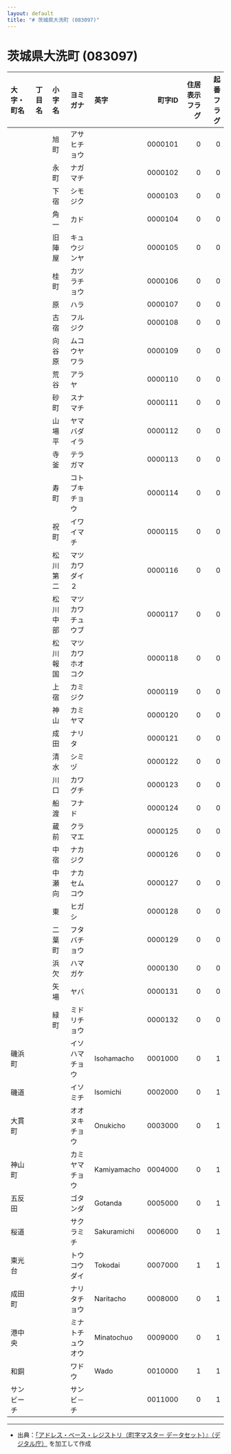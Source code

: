 ```yaml
---
layout: default
title: "# 茨城県大洗町 (083097)"
---
```


# 茨城県大洗町 (083097)

| 大字・町名 | 丁目名 | 小字名 | ヨミガナ | 英字 | 町字ID | 住居表示フラグ | 起番フラグ |
|:--------|:------|:------|:-----------------|:---------------------|--------:|----------:|--------:|
|  |  | 旭町 | アサヒチョウ |  | 0000101 | 0 | 0 |
|  |  | 永町 | ナガマチ |  | 0000102 | 0 | 0 |
|  |  | 下宿 | シモジク |  | 0000103 | 0 | 0 |
|  |  | 角一 | カド |  | 0000104 | 0 | 0 |
|  |  | 旧陣屋 | キュウジンヤ |  | 0000105 | 0 | 0 |
|  |  | 桂町 | カツラチョウ |  | 0000106 | 0 | 0 |
|  |  | 原 | ハラ |  | 0000107 | 0 | 0 |
|  |  | 古宿 | フルジク |  | 0000108 | 0 | 0 |
|  |  | 向谷原 | ムコウヤワラ |  | 0000109 | 0 | 0 |
|  |  | 荒谷 | アラヤ |  | 0000110 | 0 | 0 |
|  |  | 砂町 | スナマチ |  | 0000111 | 0 | 0 |
|  |  | 山場平 | ヤマバダイラ |  | 0000112 | 0 | 0 |
|  |  | 寺釜 | テラガマ |  | 0000113 | 0 | 0 |
|  |  | 寿町 | コトブキチョウ |  | 0000114 | 0 | 0 |
|  |  | 祝町 | イワイマチ |  | 0000115 | 0 | 0 |
|  |  | 松川第二 | マツカワダイ２ |  | 0000116 | 0 | 0 |
|  |  | 松川中部 | マツカワチュウブ |  | 0000117 | 0 | 0 |
|  |  | 松川報国 | マツカワホオコク |  | 0000118 | 0 | 0 |
|  |  | 上宿 | カミジク |  | 0000119 | 0 | 0 |
|  |  | 神山 | カミヤマ |  | 0000120 | 0 | 0 |
|  |  | 成田 | ナリタ |  | 0000121 | 0 | 0 |
|  |  | 清水 | シミヅ |  | 0000122 | 0 | 0 |
|  |  | 川口 | カワグチ |  | 0000123 | 0 | 0 |
|  |  | 船渡 | フナド |  | 0000124 | 0 | 0 |
|  |  | 蔵前 | クラマエ |  | 0000125 | 0 | 0 |
|  |  | 中宿 | ナカジク |  | 0000126 | 0 | 0 |
|  |  | 中瀬向 | ナカセムコウ |  | 0000127 | 0 | 0 |
|  |  | 東 | ヒガシ |  | 0000128 | 0 | 0 |
|  |  | 二葉町 | フタバチョウ |  | 0000129 | 0 | 0 |
|  |  | 浜欠 | ハマガケ |  | 0000130 | 0 | 0 |
|  |  | 矢場 | ヤバ |  | 0000131 | 0 | 0 |
|  |  | 緑町 | ミドリチョウ |  | 0000132 | 0 | 0 |
| 磯浜町 |  |  | イソハマチョウ | Isohamacho | 0001000 | 0 | 1 |
| 磯道 |  |  | イソミチ | Isomichi | 0002000 | 0 | 1 |
| 大貫町 |  |  | オオヌキチョウ | Onukicho | 0003000 | 0 | 1 |
| 神山町 |  |  | カミヤマチョウ | Kamiyamacho | 0004000 | 0 | 1 |
| 五反田 |  |  | ゴタンダ | Gotanda | 0005000 | 0 | 1 |
| 桜道 |  |  | サクラミチ | Sakuramichi | 0006000 | 0 | 1 |
| 東光台 |  |  | トウコウダイ | Tokodai | 0007000 | 1 | 1 |
| 成田町 |  |  | ナリタチョウ | Naritacho | 0008000 | 0 | 1 |
| 港中央 |  |  | ミナトチュウオウ | Minatochuo | 0009000 | 0 | 1 |
| 和銅 |  |  | ワドウ | Wado | 0010000 | 1 | 1 |
| サンビーチ |  |  | サンビ－チ |  | 0011000 | 0 | 1 |

---

- 出典：[「アドレス・ベース・レジストリ（町字マスター データセット）』（デジタル庁）](https://www.digital.go.jp/policies/base_registry_address/) を加工して作成